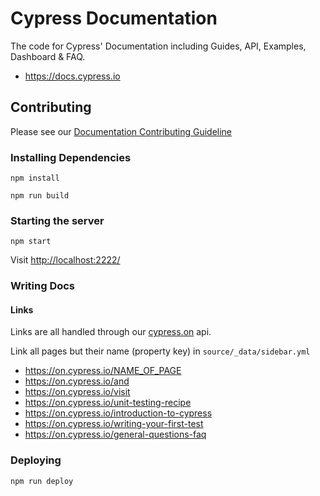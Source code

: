 # Cypress Documentation

The code for Cypress' Documentation including Guides, API, Examples, Dashboard & FAQ.

* https://docs.cypress.io

## Contributing

Please see our [Documentation Contributing Guideline](/CONTRIBUTING.md)

### Installing Dependencies

```shell
npm install

npm run build
```

### Starting the server

```shell
npm start
```

Visit [http://localhost:2222/](http://localhost:2222/)

### Writing Docs

#### Links

Links are all handled through our [cypress.on](https://github.com/cypress-io/cypress-on) api.

Link all pages but their name (property key) in `source/_data/sidebar.yml`

- https://on.cypress.io/NAME_OF_PAGE
- https://on.cypress.io/and
- https://on.cypress.io/visit
- https://on.cypress.io/unit-testing-recipe
- https://on.cypress.io/introduction-to-cypress
- https://on.cypress.io/writing-your-first-test
- https://on.cypress.io/general-questions-faq

### Deploying

```shell
npm run deploy
```
